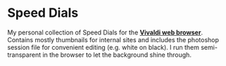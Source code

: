 # Speed Dials

My personal collection of Speed Dials for the [**Vivaldi web browser**](https://vivaldi.com). Contains mostly thumbnails for internal sites and includes the photoshop session file for convenient editing (e.g. white on black). I run them semi-transparent in the browser to let the background shine through. 